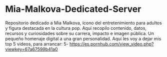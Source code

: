 # Mia-Malkova-Dedicated-Server
Repositorio dedicado a Mia Malkova, ícono del entretenimiento para adultos y figura destacada en la cultura pop. Aquí recopilo contenido, datos, recursos y curiosidades sobre su carrera, impacto e imagen pública. Un pequeño homenaje digital a una gran personalidad.
Aqui les voy a dejar mis top 5 videos, para arrancar:
5- https://es.pornhub.com/view_video.php?viewkey=67a67599b41a0
